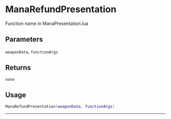 # ManaRefundPresentation
Function name in ManaPresentation.lua
## Parameters
`weaponData`, `functionArgs`
## Returns
`none`
## Usage
```lua
ManaRefundPresentation(weaponData, functionArgs)
```
---
